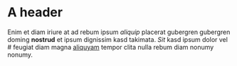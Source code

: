 # A header

Enim et diam iriure at ad rebum ipsum *aliquip* placerat gubergren gubergren doming **nostrud** et ipsum dignissim kasd takimata. _Sit_ kasd ipsum dolor vel # feugiat diam magna [aliquyam](justo) tempor clita nulla rebum diam nonumy nonumy.
